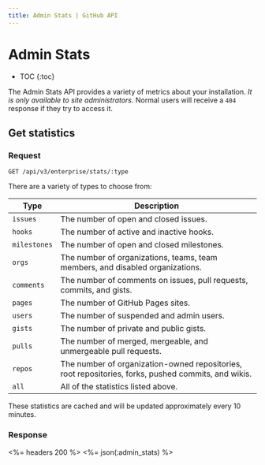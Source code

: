 ```yaml
---
title: Admin Stats | GitHub API
---
```


# Admin Stats

* TOC
{:toc}

The Admin Stats API provides a variety of metrics about your installation. *It is only available to site administrators.* Normal users will receive a `404` response if they try to access it.

## Get statistics

### Request

    GET /api/v3/enterprise/stats/:type

There are a variety of types to choose from:

Type         | Description
-------------|-------------------------------------
`issues`     | The number of open and closed issues.
`hooks`      | The number of active and inactive hooks.
`milestones` | The number of open and closed milestones.
`orgs`       | The number of organizations, teams, team members, and disabled organizations.
`comments`   | The number of comments on issues, pull requests, commits, and gists.
`pages`      | The number of GitHub Pages sites.
`users`      | The number of suspended and admin users.
`gists`      | The number of private and public gists.
`pulls`      | The number of merged, mergeable, and unmergeable pull requests.
`repos`      | The number of organization-owned repositories, root repositories, forks, pushed commits, and wikis.
`all`        | All of the statistics listed above.

These statistics are cached and will be updated approximately every 10 minutes.

### Response

<%= headers 200 %>
<%= json(:admin_stats) %>

